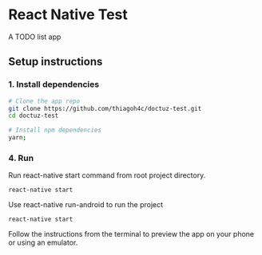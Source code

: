 # React Native Test

A TODO list app

## Setup instructions

### 1. Install dependencies

```sh
# Clone the app repo
git clone https://github.com/thiagoh4c/doctuz-test.git
cd doctuz-test

# Install npm dependencies
yarn;
```
### 4. Run

Run react-native start command from root project directory.

```
react-native start
```

Use react-native run-android to run the project

```
react-native start
```
 
Follow the instructions from the terminal to preview the app on your phone or using an emulator.